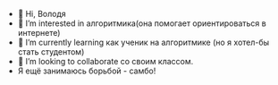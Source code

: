 - 👋 Hi,  Володя
- 👀 I’m interested in  алгоритмика(она  помогает ориентироваться в интернете)
- 🌱 I’m currently learning  как ученик на алгоритмике (но я хотел-бы стать студентом)
- 💞️ I’m looking to collaborate  со своим классом.
-  Я ещё занимаюсь борьбой - самбо!

